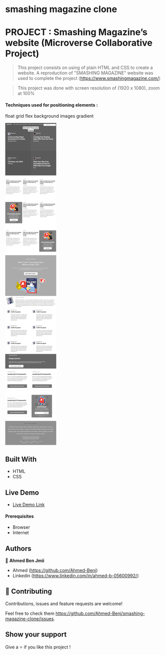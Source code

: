 # smashing magazine clone

# PROJECT : Smashing Magazine’s website (Microverse Collaborative Project)

> This project consists on using of plain HTML and CSS to create a website.
> A reproduction of "SMASHING MAGAZINE" website was used to complete the project (https://www.smashingmagazine.com/)

> This project was done with screen resolution of (1920 x 1080), zoom at 100%

#### Techniques used for positioning elements : 

float
grid
flex
background images
gradient

![screenshot](./images/webpage_screenshot.png)

## Built With

- HTML
- CSS

## Live Demo
- [Live Demo Link](https://raw.githack.com/Ahmed-Benj/smashing-magazine-clone/development/index.html)

#### Prerequisites
- Browser
- Internet

## Authors

👤 **Ahmed Ben Jmii**

* Ahmed (https://github.com/Ahmed-Benj)
* Linkedin (https://www.linkedin.com/in/ahmed-b-05600992/)

## 🤝 Contributing

Contributions, issues and feature requests are welcome!

Feel free to check them https://github.com/Ahmed-Benj/smashing-magazine-clone/issues.

## Show your support

Give a ⭐️ if you like this project !
